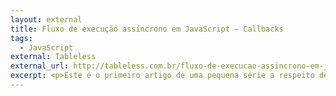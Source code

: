 ```yaml
---
layout: external
title: Fluxo de execução assíncrono em JavaScript – Callbacks
tags:
  - JavaScript
external: Tableless
external_url: http://tableless.com.br/fluxo-de-execucao-assincrono-em-javascript-callbacks/
excerpt: <p>Este é o primeiro artigo de uma pequena série a respeito de execução de código assíncrono. Definiremos o que é fluxo de execução e veremos o que é e quão importante é dominar as callbacks na escrita de código JavaScript.</p>
---
```


